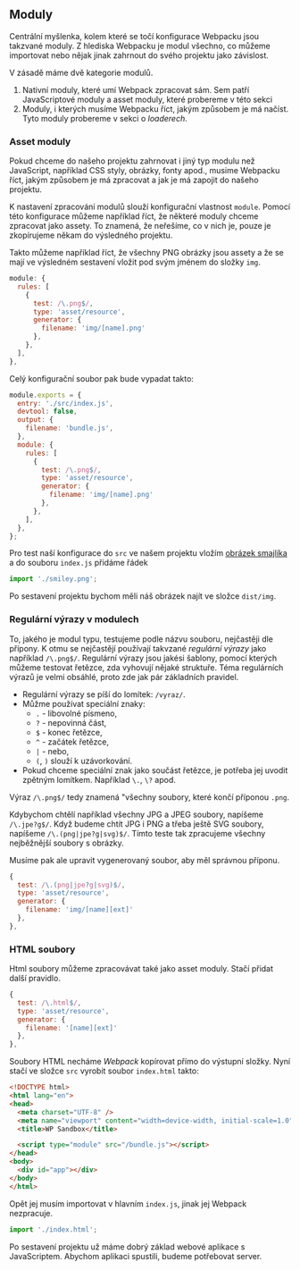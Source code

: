## Moduly

Centrální myšlenka, kolem které se točí konfigurace Webpacku jsou takzvané moduly. Z hlediska Webpacku je modul všechno, co můžeme importovat nebo nějak jinak zahrnout do svého projektu jako závislost.

V zásadě máme dvě kategorie modulů. 

1. Nativní moduly, které umí Webpack zpracovat sám. Sem patří JavaScriptové moduly a asset moduly, které probereme v této sekci
1. Moduly, i kterých musíme Webpacku říct, jakým způsobem je má načíst. Tyto moduly probereme v sekci o *loaderech*.

### Asset moduly

Pokud chceme do našeho projektu zahrnovat i jiný typ modulu než JavaScript, například CSS styly, obrázky, fonty apod., musime Webpacku říct, jakým způsobem je má zpracovat a jak je má zapojit do našeho projektu.

K nastavení zpracování modulů slouží konfigurační vlastnost `module`. Pomocí této konfigurace můžeme například říct, že některé moduly chceme zpracovat jako assety. To znamená, že neřešíme, co v nich je, pouze je zkopírujeme někam do výsledného projektu. 

Takto můžeme například říct, že všechny PNG obrázky jsou assety a že se mají ve výsledném sestavení vložit pod svým jménem do složky `img`. 

```js
module: {
  rules: [
    {
      test: /\.png$/,
      type: 'asset/resource',
      generator: {
        filename: 'img/[name].png'
      },
    },
  ],
},
```

Celý konfigurační soubor pak bude vypadat takto:

```js
module.exports = {
  entry: './src/index.js',
  devtool: false,
  output: {
    filename: 'bundle.js',
  },
  module: {
    rules: [
      {
        test: /\.png$/,
        type: 'asset/resource',
        generator: {
          filename: 'img/[name].png'
        },
      },
    ],
  },
};
```

Pro test naší konfigurace do `src` ve našem projektu vložím [obrázek smajlíka](assets/smiley.png) a do souboru `index.js` přidáme řádek

```js
import './smiley.png';
```

Po sestavení projektu bychom měli náš obrázek najít ve složce `dist/img`. 

### Regulární výrazy v modulech

To, jakého je modul typu, testujeme podle názvu souboru, nejčastěji dle přípony. K otmu se nejčastějí používají takvzané *regulární výrazy* jako například `/\.png$/`. Regulární výrazy jsou jakési šablony, pomocí kterých můžeme testovat řetězce, zda vyhovují nějaké struktuře. Téma regulárních výrazů je velmi obsáhlé, proto zde jak pár základních pravidel.

- Regulární výrazy se píší do lomítek: `/vyraz/`.
- Můžme používat speciální znaky:
  - `.` - libovolné písmeno,
  - `?` - nepovinná část,
  - `$` - konec řetězce,
  - `^` - začátek řetězce,
  - `|` - nebo,
  - `(`, `)` slouží k uzávorkování.
- Pokud chceme speciální znak jako součást řetězce, je potřeba jej uvodit zpětným lomítkem. Například `\.`, `\?` apod.

Výraz `/\.png$/` tedy znamená "všechny soubory, které končí příponou `.png`. 

Kdybychom chtělí například všechny JPG a JPEG soubory, napíšeme `/\.jpe?g$/`. Když budeme chtít JPG i PNG a třeba ještě SVG soubory, napíšeme `/\.(png|jpe?g|svg)$/`. Tímto teste tak zpracujeme všechny nejběžnější soubory s obrázky.

Musíme pak ale upravit vygenerovaný soubor, aby měl správnou příponu.

```js
{
  test: /\.(png|jpe?g|svg)$/,
  type: 'asset/resource',
  generator: {
    filename: 'img/[name][ext]'
  },
},
```

### HTML soubory

Html soubory můžeme zpracovávat také jako asset moduly. Stačí přidat další pravidlo.

```js
{
  test: /\.html$/,
  type: 'asset/resource',
  generator: {
    filename: '[name][ext]'
  },
},
```

Soubory HTML necháme *Webpack* kopírovat přímo do výstupní složky. Nyní stačí ve složce `src` vyrobit soubor `index.html` takto:

```html
<!DOCTYPE html>
<html lang="en">
<head>
  <meta charset="UTF-8" />
  <meta name="viewport" content="width=device-width, initial-scale=1.0" />
  <title>WP Sandbox</title>

  <script type="module" src="/bundle.js"></script>
</head>
<body>
  <div id="app"></div>  
</body>
</html>
```

Opět jej musím importovat v hlavním `index.js`, jinak jej Webpack nezpracuje.

```js
import './index.html';
```

Po sestavení projektu už máme dobrý základ webové aplikace s JavaScriptem. Abychom aplikaci spustili, budeme potřebovat server. 
